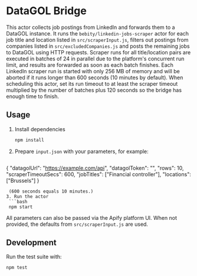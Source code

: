 # DataGOL Bridge

This actor collects job postings from LinkedIn and forwards them to a DataGOL instance. It
runs the `bebity/linkedin-jobs-scraper` actor for each job title and location listed in
`src/scraperInput.js`, filters out postings from companies listed in `src/excludedCompanies.js`
and posts the remaining jobs to DataGOL using HTTP requests. Scraper runs for all
title/location pairs are executed in batches of 24 in parallel due to the platform's
concurrent run limit, and results are forwarded as soon as
each batch finishes.
Each LinkedIn scraper run is started with only 256&nbsp;MB of memory and
will be aborted if it runs longer than 600&nbsp;seconds (10&nbsp;minutes by default).
When scheduling this actor, set its run timeout to at least the scraper timeout
multiplied by the number of batches plus 120&nbsp;seconds so the bridge has enough time to finish.

## Usage

1. Install dependencies
   ```bash
   npm install
   ```
2. Prepare `input.json` with your parameters, for example:
   ```json
  {
    "datagolUrl": "https://example.com/api",
    "datagolToken": "<TOKEN>",
    "rows": 10,
    "scraperTimeoutSecs": 600,
    "jobTitles": ["Financial controller"],
    "locations": ["Brussels"]
  }
  ```
   (600 seconds equals 10 minutes.)
3. Run the actor
   ```bash
   npm start
   ```

All parameters can also be passed via the Apify platform UI. When not provided, the defaults from `src/scraperInput.js` are used.

## Development

Run the test suite with:
```bash
npm test
```
